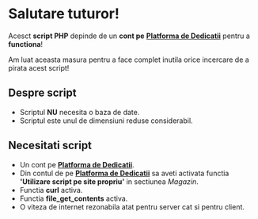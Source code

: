 # Salutare tuturor!
Acesct **script PHP** depinde de un **cont pe** [**Platforma de Dedicatii**](https://main.baxandrei.ro/dedicatii-v2/) pentru a **functiona**!

Am luat aceasta masura pentru a face complet inutila orice incercare de a pirata acest script!

## Despre script

 - Scriptul **NU** necesita o baza de date.
 - Scriptul este unul de dimensiuni reduse considerabil.

## Necesitati script

 - Un cont pe [**Platforma de Dedicatii**](https://main.baxandrei.ro/dedicatii-v2/).
 - Din contul de pe [**Platforma de Dedicatii**](https://main.baxandrei.ro/dedicatii-v2/) sa aveti activata functia **'Utilizare script pe site propriu'** in sectiunea *Magazin*.
 - Functia **curl** activa.
 - Functia **file_get_contents** activa.
 - O viteza de internet rezonabila atat pentru server cat si pentru client.

